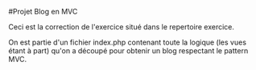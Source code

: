 #Projet Blog en MVC

Ceci est la correction de l'exercice situé dans le repertoire exercice.

On est partie d'un fichier index.php contenant toute la logique (les vues étant à part) qu'on a découpé pour obtenir un blog respectant le pattern MVC.
